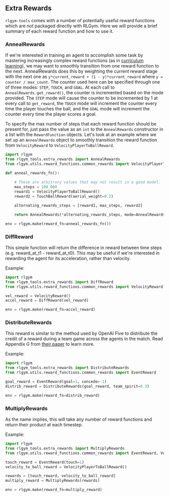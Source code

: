 ## Extra Rewards

`rlgym-tools` comes with a number of potentially useful reward functions which are not packaged directly with RLGym. Here we will provide a brief summary of each reward function and how to use it.

### AnnealRewards

If we're interested in training an agent to accomplish some task by mastering increasingly complex reward functions (as in [curriculum learning](https://jmlr.org/papers/volume21/20-212/20-212.pdf)), we may want to smoothly transition from one reward function to the next. AnnealRewards does this by weighting the current reward stage with the next one as `y*current_reward + (1 - y)*current_reward` where `y = counter / max_count`. The counter used here can be specified through one of three modes: `STEP`, `TOUCH`, and `GOAL`. At each call to `AnnealRewards.get_reward()`, the counter is incremented based on the mode provided. The `STEP` mode will cause the counter to be incremented by 1 at every call to `get_reward`, the `TOUCH` mode will increment the counter every time the player touches the ball, and the `GOAL` mode will increment the counter every time the player scores a goal.

To specify the max number of steps that each reward function should be present for, just pass the value as an `int` to the `AnnealRewards` constructor in a list with the `RewardFunction` objects. Let's look at an example where we set up an `AnnealRewards` object to  smoothly transition the reward function from `VelocityReward` to `VelocityPlayerToBallReward`.

```python
import rlgym
from rlgym_tools.extra_rewards import AnnealRewards
from rlgym.utils.reward_functions.common_rewards import VelocityPlayerToBallReward, TouchBallReward

def anneal_rewards_fn():
    
    # These are arbitrary values that may not result in a good model.
    max_steps = 100_000
    reward1 = VelocityPlayerToBallReward()
    reward2 = TouchBallReward(aerial_weight=0.2)

    alternating_rewards_steps = [reward1, max_steps, reward2]

    return AnnealRewards(*alternating_rewards_steps, mode=AnnealRewards.STEP)

env = rlgym.make(reward_fn=anneal_rewards_fn())
```

### DiffReward

This simple function will return the difference in reward between time steps (e.g. reward_at_t1 - reward_at_t0). This may be useful if we're interested in rewarding the agent for its acceleration, rather than velocity.

Example:
```python
import rlgym
from rlgym_tools.extra_rewards import DiffReward
from rlgym.utils.reward_functions.common_rewards import VelocityReward

vel_reward = VelocityReward()
accel_reward = DiffReward(vel_reward)

env = rlgym.make(reward_fn=accel_reward)
```

### DistributeRewards

This reward is similar to the method used by OpenAI Five to distribute the credit of a reward during a team game across the agents in the match. Read Appendix G from [their paper](https://arxiv.org/pdf/1912.06680.pdf) to learn more.

Example:
```python
import rlgym
from rlgym_tools.extra_rewards import DistributeRewards
from rlgym.utils.reward_functions.common_rewards import EventReward

goal_reward = EventReward(goal=1, concede=-1)
distrib_reward = DistributeRewards(goal_reward, team_spirit=0.3)

env = rlgym.make(reward_fn=distrib_reward)
```

### MultiplyRewards

As the name implies, this will take any number of reward functions and return their product at each timestep.

Example:
```python
import rlgym
from rlgym_tools.extra_rewards import MultiplyRewards
from rlgym.utils.reward_functions.common_rewards import EventReward, VelocityPlayerToBallReward

touch_reward = EventReward(touch=1)
velocity_to_ball_reward = VelocityPlayerToBallReward()

rewards = [touch_reward, velocity_to_ball_reward]
multiply_reward = MultiplyRewards(rewards)

env = rlgym.make(reward_fn=multiply_reward)
```